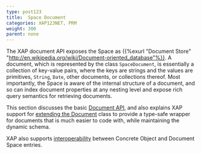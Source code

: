 ```yaml
---
type: post123
title:  Space Document
categories: XAP123NET, PRM
weight: 300
parent: none
---
```



The XAP document API exposes the Space as {{%exurl "Document Store" "http://en.wikipedia.org/wiki/Document-oriented_database"%}}. A document, which is represented by the class `SpaceDocument`, is essentially a collection of key-value pairs, where the keys are strings and the values are primitives, `String`, `Date`, other documents, or collections thereof. Most importantly, the Space is aware of the internal structure of a document, and so can index document properties at any nesting level and expose rich query semantics for retrieving documents.

This section discusses the basic [Document API](./document-api.html), and also explains XAP support for [extending the Document](./document-extending.html) class to provide a type-safe wrapper for documents that is much easier to code with, while maintaining the dynamic schema.

XAP also supports [interoperability](./document-object-interoperability.html) between Concrete Object and Document Space entries.


